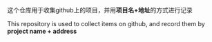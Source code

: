 
这个仓库用于收集github上的项目，并用**项目名+地址**的方式进行记录

This repository is used to collect items on github, and record them by **project name + address**
